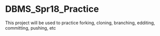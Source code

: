 # DBMS_Spr18_Practice
This project will be used to practice forking, cloning, branching, edditing, committing, pushing, etc
